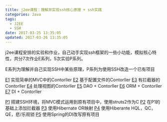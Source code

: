 ```yaml
---
title: j2ee课程：理解并实现ssh核心原理 + ssh实践
categories: Java
tags:
  - J2EE
  - SSH
date: 2017-03-25 13:35:05
updated: 2017-03-26 13:35:05
---
```


j2ee课程安排的实验和作业，自己动手实现ssh框架的一些小功能，模拟核心特性，共分7次作业E系列，5次实验P系列。

E系列为理解并自己实现SSH中某些原理，P系列为使用SSH改造一个已有项目

[E1](SA16225221+E1.pdf) 实现简单的MVC中的Contorller
[E2](SA16225221+E2.pdf) 基于配置文件的Contorller
[E3](SA16225221+E3.pdf) 有拦截器的Contorller
[E4](SA16225221+E4.pdf) 处理视图的Contorller
[E5](SA16225221+E5.pdf) DAO + Contorller
[E6](SA16225221+E6.pdf) ORM + Contorller
[E7](SA16225221+E7.pdf) DI + Contorller

[P1](SA16225221+P1.pdf) 搭建SSH环境，将MVC模式运用到原有项目中，使用struts2作为C
[P2](SA16225221+P2.pdf) 在P1的基础上添加拦截器
[P3](SA16225221+P3.pdf) 使用Hibernate OR映射
[P4](SA16225221+P4.pdf) 使用Hiberante HQL，QC，QE，悲/乐观锁
[P5](SA16225221+P5.pdf) 使用Spring的DI改写原有项目